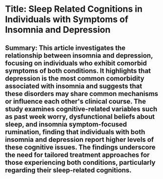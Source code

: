# Title: Sleep Related Cognitions in Individuals with Symptoms of Insomnia and Depression

## Summary: This article investigates the relationship between insomnia and depression, focusing on individuals who exhibit comorbid symptoms of both conditions. It highlights that depression is the most common comorbidity associated with insomnia and suggests that these disorders may share common mechanisms or influence each other's clinical course. The study examines cognitive-related variables such as past week worry, dysfunctional beliefs about sleep, and insomnia symptom-focused rumination, finding that individuals with both insomnia and depression report higher levels of these cognitive issues. The findings underscore the need for tailored treatment approaches for those experiencing both conditions, particularly regarding their sleep-related cognitions.